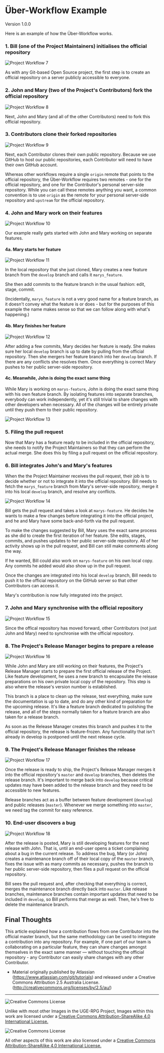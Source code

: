 # Über-Workflow Example

Version 1.0.0

Here is an example of how the Über-Workflow works. 

### 1. Bill (one of the Project Maintainers) initialises the official repository

![Project Workflow 7](https://github.com/UGE-RPG/UGE-RPG/blob/master/support_files/Workflow07.png)

As with any Git-based Open Source project, the first step is to create an official repository on a server publicly accessible to everyone.

### 2. John and Mary (two of the Project's Contributors) fork the official repository

![Project Workflow 8](https://github.com/UGE-RPG/UGE-RPG/blob/master/support_files/Workflow08.png)

Next, John and Mary (and all of the other Contributors) need to fork this official repository.

### 3. Contributors clone their forked repositories

![Project Workflow 9](https://github.com/UGE-RPG/UGE-RPG/blob/master/support_files/Workflow09.png)

Next, each Contributor clones their own public repository. Because we use GitHub to host our public repositories, each Contributor will need to have their own GitHub account.

Whereas other workflows require a single `origin` remote that points to the official repository, the Über-Workflow requires two remotes - one for the official repository, and one for the Contributor's personal server-side repository. While you can call these remotes anything you want, a common convention is to use `origin` as the remote for your personal server-side repository and `upstream` for the official repository.

### 4. John and Mary work on their features

![Project Workflow 10](https://github.com/UGE-RPG/UGE-RPG/blob/master/support_files/Workflow10.png)

Our example really gets started with John and Mary working on separate features. 

#### 4a. Mary starts her feature

![Project Workflow 11](https://github.com/UGE-RPG/UGE-RPG/blob/master/support_files/Workflow11.png)

In the local repository that she just cloned, Mary creates a new feature branch from the `develop` branch and calls it `marys_feature`.

She then add commits to the feature branch in the usual fashion: edit, stage, commit.

(Incidentally, `marys_feature` is not a very good name for a feature branch, as it doesn't convey what the feature is or does - but for the purposes of this example the name makes sense so that we can follow along with what's happening.)

#### 4b. Mary finishes her feature

![Project Workflow 12](https://github.com/UGE-RPG/UGE-RPG/blob/master/support_files/Workflow12.png)

After adding a few commits, Mary decides her feature is ready. She makes sure her local `develop` branch is up to date by pulling from the official repository. Then she mergers her feature branch into her `develop` branch. If there are any conflicts she resolves them. Once everything is correct Mary pushes to her public server-side repository.

#### 4c. Meanwhile, John is doing the exact same thing

While Mary is working on `marys-feature`, John is doing the exact same thing with his own feature branch. By isolating features into separate branches, everybody can work independently, yet it's still trivial to share changes with other developers when necessary. All of the changes will be entirely private until they push them to their public repository.

![Project Workflow 13](https://github.com/UGE-RPG/UGE-RPG/blob/master/support_files/Workflow13.png)

### 5. Filing the pull request

Now that Mary has a feature ready to be included in the official repository, she needs to notify the Project Maintainers so that they can perform the actual merge. She does this by filing a pull request on the official repository.

### 6. Bill integrates John's and Mary's features

When the the Project Maintainer receives the pull request, their job is to decide whether or not to integrate it into the official repository. Bill needs to fetch the `marys_feature` branch from Mary's server-side repository, merge it into his local `develop` branch, and resolve any conflicts.

![Project Workflow 14](https://github.com/UGE-RPG/UGE-RPG/blob/master/support_files/Workflow14.png)

Bill gets the pull request and takes a look at `marys-feature`. He decides he wants to make a few changes before integrating it into the official project, and he and Mary have some back-and-forth via the pull request.

To make the changes suggested by Bill, Mary uses the exact same process as she did to create the first iteration of her feature. She edits, stages, commits, and pushes updates to her public server-side repository. All of her activity shows up in the pull request, and Bill can still make comments along the way.

If he wanted, Bill could also work on `marys-feature` on his own local copy. Any commits he added would also show up in the pull request.

Once the changes are integrated into his local `develop` branch, Bill needs to push it to the official repository on the GitHub server so that other Contributors can access it.

Mary's contribution is now fully integrated into the project.

### 7. John and Mary synchronise with the official repository

![Project Workflow 15](https://github.com/UGE-RPG/UGE-RPG/blob/master/support_files/Workflow15.png)

Since the offical repository has moved forward, other Contributors (not just John and Mary) need to synchronise with the official repository.

### 8. The Project's Release Manager begins to prepare a release

![Project Workflow 16](https://github.com/UGE-RPG/UGE-RPG/blob/master/support_files/Workflow16.png)

While John and Mary are still working on their features, the Project's Release Manager starts to prepare the first official release of the Project. Like feature development, he uses a new branch to encapsulate the release preparations on his own private local copy of the repository. This step is also where the release's version number is established.

This branch is a place to clean up the release, test everything, make sure the documentation is up to date, and do any other kind of preparation for the upcoming release. It's like a feature branch dedicated to polishing the release, and all of the steps normally taken for a feature branch are also taken for a release branch.

As soon as the Release Manager creates this branch and pushes it to the official repository, the release is feature-frozen. Any functionality that isn't already in develop is postponed until the next release cycle.

### 9. The Project's Release Manager finishes the release

![Project Workflow 17](https://github.com/UGE-RPG/UGE-RPG/blob/master/support_files/Workflow17.png)

Once the release is ready to ship, the Project's Release Manager merges it into the official repository's `master` and `develop` branches, then deletes the release branch. It's important to merge back into `develop` because critical updates may have been added to the release branch and they need to be accessible to new features.

Release branches act as a buffer between feature development (`develop`) and public releases (`master`). Whenever we merge something into `master`, we need tag the commit for easy reference.

### 10. End-user discovers a bug

![Project Workflow 18](https://github.com/UGE-RPG/UGE-RPG/blob/master/support_files/Workflow18.png)

After the release is posted, Mary is still developing features for the next release with John. That is, until an end-user opens a ticket complaining about a bug in the current release. To address the bug, Mary (or John) creates a maintenance branch off of their local copy of the `master` branch, fixes the issue with as many commits as necessary, pushes the branch to her public server-side repository, then files a pull request on the official repository.

Bill sees the pull request and, after checking that everything is correct, merges the maintenance branch directly back into `master`. Like release branches, maintenance branches contain important updates that need to be included in `develop`, so Bill performs that merge as well. Then, he's free to delete the maintenance branch.

## Final Thoughts

This article explained how a contribution flows from one Contributor into the official master branch, but the same methodology can be used to integrate a contribution into any repository. For example, if one part of our team is collaborating on a particular feature, they can share changes amongst themselves in the exact same manner — without touching the official repository - any Contributor can easily share changes with any other Contributor.

- Material originally published by Atlassian (https://www.atlassian.com/git/tutorials) and released under a Creative Commons Attribution 2.5 Australia License. (http://creativecommons.org/licenses/by/2.5/au/)

---

![Creative Commons License](https://i.creativecommons.org/l/by-sa/4.0/88x31.png "Creative Commons License")

Unlike with most other Images in the UGE-RPG Project, Images within this work are licensed under a [Creative Commons Attribution-ShareAlike 4.0 International License.](https://creativecommons.org/licenses/by-sa/4.0/)

![Creative Commons License](https://i.creativecommons.org/l/by-sa/4.0/88x31.png "Creative Commons License")

All other aspects of this work are also licensed under a [Creative Commons Attribution-ShareAlike 4.0 International License.](https://creativecommons.org/licenses/by-sa/4.0/)
